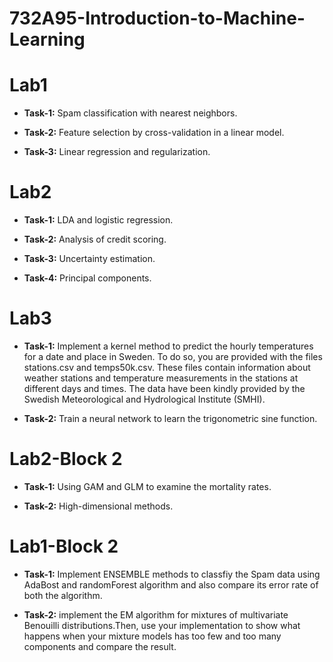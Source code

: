 # 732A95-Introduction-to-Machine-Learning


# Lab1

* **Task-1:** Spam classification with nearest neighbors.

* **Task-2:** Feature selection by cross-validation in a linear model.

* **Task-3:** Linear regression and regularization.


# Lab2

* **Task-1:** LDA and logistic regression.

* **Task-2:** Analysis of credit scoring.

* **Task-3:** Uncertainty estimation.

* **Task-4:** Principal components.



# Lab3

* **Task-1:** Implement a kernel method to predict the hourly temperatures for a date and place in Sweden. To do so, you are provided with the files stations.csv and temps50k.csv. These files contain information about weather stations and temperature measurements in the stations at different days and times. The data have been kindly provided by the Swedish Meteorological and Hydrological Institute (SMHI).

* **Task-2:** Train a neural network to learn the trigonometric sine function.


# Lab2-Block 2 

* **Task-1:** Using GAM and GLM to examine the mortality rates.

* **Task-2:** High-dimensional methods.




# Lab1-Block 2 

* **Task-1:** Implement ENSEMBLE methods to classfiy the Spam data using AdaBost and randomForest algorithm and also compare its error rate of both the algorithm.

* **Task-2:** implement the EM algorithm for mixtures of multivariate Benouilli distributions.Then, use your implementation to show what happens when your mixture models has too few and too many components and compare the result.





